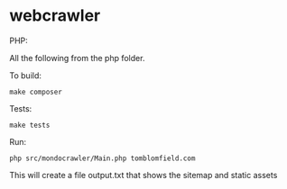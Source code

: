 # webcrawler
PHP:

All the following from the php folder.

To build:
```
make composer
```
Tests:
```
make tests
```
Run:
```
php src/mondocrawler/Main.php tomblomfield.com
```
This will create a file output.txt that shows the sitemap and static assets
